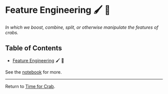 # Feature Engineering :paintbrush: :toolbox:

*In which we boost, combine, split, or otherwise manipulate the features of crabs.*

## Table of Contents

- [Feature Engineering](features.ipynb) :paintbrush: :toolbox:

See the [notebook](https://nbviewer.jupyter.org/github/ahester57/ai_workshop/blob/master/notebooks/time_for_crab/2-features/features.ipynb) for more.

---

Return to [Time for Crab](../README.md).
